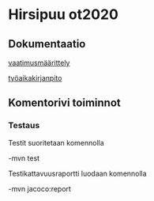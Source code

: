 # Hirsipuu ot2020


## Dokumentaatio

[vaatimusmäärittely](https://github.com/SakuKosonen/ot-harjoitustyo2020/blob/master/dokumentaatio/vaatimusm%C3%A4%C3%A4rittely.md)

[työaikakirjanpito](https://github.com/SakuKosonen/ot-harjoitustyo2020/blob/master/dokumentaatio/ty%C3%B6aikakirjanpito.md)

## Komentorivi toiminnot

### Testaus

Testit suoritetaan komennolla 

-mvn test

Testikattavuusraportti luodaan komennolla

-mvn jacoco:report


